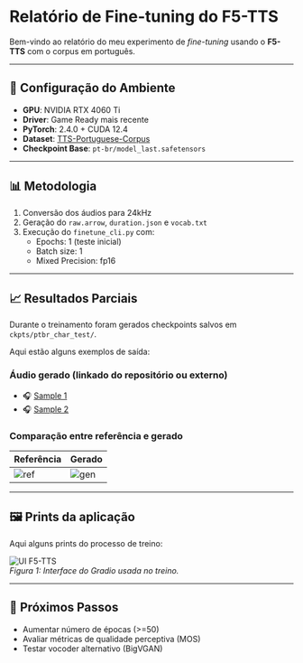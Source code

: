 # Relatório de Fine-tuning do F5-TTS

Bem-vindo ao relatório do meu experimento de *fine-tuning* usando o **F5-TTS** com o corpus em português.

---

## 🧪 Configuração do Ambiente

- **GPU**: NVIDIA RTX 4060 Ti  
- **Driver**: Game Ready mais recente  
- **PyTorch**: 2.4.0 + CUDA 12.4  
- **Dataset**: [TTS-Portuguese-Corpus](https://github.com/...)  
- **Checkpoint Base**: `pt-br/model_last.safetensors`

---

## 📊 Metodologia

1. Conversão dos áudios para 24kHz  
2. Geração do `raw.arrow`, `duration.json` e `vocab.txt`  
3. Execução do `finetune_cli.py` com:
   - Epochs: 1 (teste inicial)  
   - Batch size: 1  
   - Mixed Precision: fp16  

---

## 📈 Resultados Parciais

Durante o treinamento foram gerados checkpoints salvos em `ckpts/ptbr_char_test/`.

Aqui estão alguns exemplos de saída:

### Áudio gerado (linkado do repositório ou externo)

- 🎧 [Sample 1](samples/update_1000_gen.wav)  
- 🎧 [Sample 2](samples/update_2000_gen.wav)  

### Comparação entre referência e gerado

| Referência | Gerado |
|------------|--------|
| ![ref](images/update_1000_ref.png) | ![gen](images/update_1000_gen.png) |

---

## 🖼️ Prints da aplicação

Aqui alguns prints do processo de treino:

![UI F5-TTS](images/ui_training.png)  
*Figura 1: Interface do Gradio usada no treino.*

---

## 🚀 Próximos Passos

- Aumentar número de épocas (>=50)  
- Avaliar métricas de qualidade perceptiva (MOS)  
- Testar vocoder alternativo (BigVGAN)  
